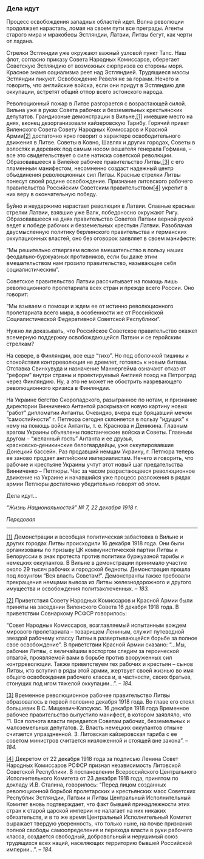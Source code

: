 ### Дела идут

Процесс освобождения западных областей идет. Волна революции продолжает нарастать, ломая на своем пути все преграды. Агенты старого мира и мракобесы Эстляндии, Латвии, Литвы бегут, как черти от ладана.

Стрелки Эстляндии уже окружают важный узловой пункт Тапс. Наш флот, согласно приказу Совета Народных Комиссаров, оберегает Советскую Эстляндию от возможных сюрпризов со стороны моря. Красное знамя социализма реет над Эстляндией. Трудящиеся массы Эстляндии ликуют. Освобождение Ревеля не за горами. Нечего и говорить, что английские войска, если они придут в Эстляндию для оккупации, встретят общий отпор всего эстонского народа.

Революционный пожар в Литве разгорается с возрастающей силой. Вильна уже в руках Совета рабочих и безземельных крестьянских депутатов. Грандиозные демонстрации в Вильне,[[1]](#_ftn1) имевшие место на днях, вконец дезорганизовали кайзеровскую Тарибу. Горячий привет Виленского Совета Совету Народных Комиссаров и Красной Армии[[2]](#_ftn2) достаточно ярко говорит о характере освободительного движения в Литве. Советы в Ковно, Шавлях и других городах, Советы в волостях и деревнях под самым носом вешателя генерала Гофмана, – все это свидетельствует о силе натиска советской революции. Образовавшееся в Вилейке рабочее правительство Литвы,[[3]](#_ftn3) с его пламенным манифестом, несомненно создаст надежный центр объединения революционных сил Литвы. Красные стрелки Литвы понесут своей родине освобождение. Признание литовского рабочего правительства Российским Советским правительством[[4]](#_ftn4) укрепит в них веру в окончательную победу.

Буйно и неудержимо нарастает революция в Латвии. Славные красные стрелки Латвии, взявшие уже Валк, победоносно окружают Ригу. Образовавшееся на днях правительство Советов Латвии верной рукой ведет к победе рабочих и безземельных крестьян Латвии. Разоблачая двусмысленную политику берлинского правительства и германских оккупационных властей, оно без оговорок заявляет в своем манифесте:

“Мы решительно отвергаем всякое вмешательство в пользу наших феодально‑буржуазных противников, если бы даже этим вмешательством нам грозило правительство, называющее себя социалистическим”.

Советское правительство Латвии рассчитывает на помощь лишь революционного пролетариата всех стран и прежде всего России. Оно говорит:

“Мы взываем о помощи и ждем ее от истинно революционного пролетариата всего мира, в особенности же от Российской Социалистической Федеративной Советской Республики”.

Нужно ли доказывать, что Российское Советское правительство окажет всемерную поддержку освобождающейся Латвии и се геройским стрелкам?

На севере, в Финляндии, все еще “тихо”. Но под оболочкой тишины и спокойствия контрреволюция не дремлет, готовясь к новым битвам. Отставка Свинхувуда и назначение Маннергейма означают отказ от “реформ” внутри страны и проектируемый Англией поход на Петроград через Финляндию. Ну, а это не может не обострить назревающего революционного кризиса в Финляндии.

На Украине бегство Скоропадского, разыгранное по нотам, и признание директории Винниченко Антантой раскрывают новую картину новых “работ” дипломатии Антанты. Очевидно, вчера еще бряцавший мечом “самостийности” г. Петлюра сегодня склоняется в пользу “идущих” к нему на помощь войск Антанты, т. е. Краснова и Деникина. Главным врагом Украины объявлены повстанческие войска и Советы. Главным другом – “желанный гость” Антанта и ее друзья, красновско‑деникинские белогвардейцы, уже оккупировавшие Донецкий бассейн. Раз продавший немцам Украину, г. Петлюра теперь ее заново продает английским империалистам. Нечего и говорить, что рабочие и крестьяне Украины учтут этот новый шаг предательства Винниченко – Петлюры. Час за часом разрастающееся революционное движение на Украине и начавшийся уже процесс разложения в рядах армии Петлюры достаточно убедительно говорят об этом.

Дела идут…

_“Жизнь Национальностей” №_ _7, 22 декабря 1918_ _г._

_Передовая_

  

---

[[1]](#_ftnref1) Демонстрации и всеобщая политическая забастовка в Вильне и других городах Литвы происходили 16 декабря 1918 года. Они были организованы по призыву ЦК коммунистической партии Литвы и Белоруссии в знак протеста против политики буржуазной тарибы и немецких оккупантов. В Вильне в демонстрации принимало участие около 29 тысяч рабочих и городской бедноты. Демонстрация прошла под лозунгом “Вся власть Советам!”. Демонстранты также требовали прекращения немцами вывоза из Литвы железнодорожного и другого имущества и освобождения политзаключенных. – _183._

[[2]](#_ftnref2) Приветствия Совету Народных Комиссаров и Красной Армии были приняты на заседании Виленского Совета 16 декабря 1918 года. В приветствии Совнаркому РСФСР говорилось:

“Совет Народных Комиссаров, возглавляемый испытанным вождем мирового пролетариата – товарищем Лениным, служит путеводной звездой рабочему классу Литвы в развертывающейся борьбе за полное свое освобождение”. В приветствии Красной Армии сказано: “…Мы, рабочие Литвы, с величайшим восторгом следим за героической отвагой, проявляемой вами в борьбе против вооруженных сил контрреволюции. Также приветствуем тех рабочих и крестьян – сынов Литвы, кто вступил в ряды этой армии, жертвует своей жизнью во имя общего освобождения рабочего класса и, в частности, своих братьев, стонущих под игом тяжелой оккупации…”. – _184._

[[3]](#_ftnref3) Временное революционное рабочее правительство Литвы образовалось в первой половине декабря 1918 года. Во главе его стоял большевик В.С. Мицкевич‑Капсукас. 16 декабря 1918 года Временное рабочее правительство выпустило манифест, в котором заявляло, что “1. Вся полнота власти передается Советам рабочих, безземельных и малоземельных депутатов. 2. Власть немецких оккупантов отныне считается упраздненной. 3. Литовская кайзеровская тариба с ее советом министров считается низложенной и стоящей вне закона”. – _184._

[[4]](#_ftnref4) Декретом от 22 декабря 1918 года за подписью Ленина Совет Народных Комиссаров РСФСР признал независимость Литовской Советской Республики. В постановлении Всероссийского Центрального Исполнительного Комитета от 23 декабря 1918 года, принятом по докладу И.В. Сталина, говорилось: “Перед лицом созданных революционной борьбой пролетарских и крестьянских масс Советских Республик Эстляндии, Латвии и Литвы Центральный Исполнительный Комитет вновь подтверждает, что факт бывшей принадлежности этих стран к старой царской империи не налагает на них никаких обязательств, и в то же время Центральный Исполнительный Комитет выражает твердую уверенность, что только ныне, на почве признания полной свободы самоопределения и перехода власти в руки рабочего класса, создается свободный, добровольный и нерушимый союз трудящихся всех наций, населяющих территорию бывшей Российской империи…”. – _184._